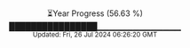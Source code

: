 <p align="center">
⏳Year Progress (56.63 %) <br>
████████████████▁▁▁▁▁▁▁▁▁▁▁▁▁▁ <br>
<sub>Updated: Fri, 26 Jul 2024 06:26:20 GMT</sub>
</p>

